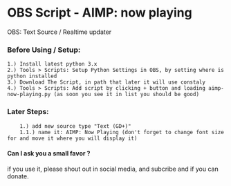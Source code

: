 # OBS Script - AIMP: now playing
OBS: Text Source / Realtime updater

### Before Using / Setup:
    1.) Install latest python 3.x
    2.) Tools > Scripts: Setup Python Settings in OBS, by setting where is python installed
    3.) Download The Script, in path that later it will use constaly
    4.) Tools > Scripts: Add script by clicking + button and loading aimp-now-playing.py (as soon you see it in list you should be good)

### Later Steps:
        1.) add new source type "Text (GD+)" 
        1.1.) name it: AIMP: Now Playing (don't forget to change font size for and move it where you will display it)

#### Can I ask you a small favor ? 
if you use it, please shout out in social media, and subcribe and if you can donate.

